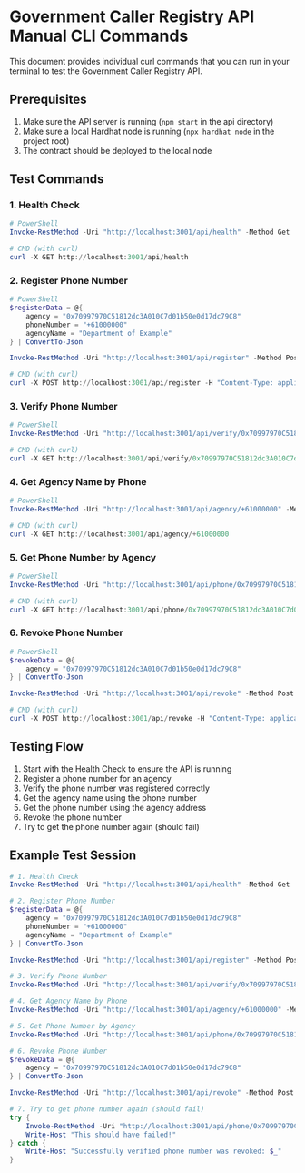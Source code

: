 # Government Caller Registry API Manual CLI Commands

This document provides individual curl commands that you can run in your terminal to test the Government Caller Registry API.

## Prerequisites

1. Make sure the API server is running (`npm start` in the api directory)
2. Make sure a local Hardhat node is running (`npx hardhat node` in the project root)
3. The contract should be deployed to the local node

## Test Commands

### 1. Health Check
```powershell
# PowerShell
Invoke-RestMethod -Uri "http://localhost:3001/api/health" -Method Get | ConvertTo-Json

# CMD (with curl)
curl -X GET http://localhost:3001/api/health
```

### 2. Register Phone Number
```powershell
# PowerShell
$registerData = @{
    agency = "0x70997970C51812dc3A010C7d01b50e0d17dc79C8"
    phoneNumber = "+61000000"
    agencyName = "Department of Example"
} | ConvertTo-Json

Invoke-RestMethod -Uri "http://localhost:3001/api/register" -Method Post -Body $registerData -ContentType "application/json" | ConvertTo-Json

# CMD (with curl)
curl -X POST http://localhost:3001/api/register -H "Content-Type: application/json" -d "{\"agency\":\"0x70997970C51812dc3A010C7d01b50e0d17dc79C8\",\"phoneNumber\":\"+61000000\",\"agencyName\":\"Department of Example\"}"
```

### 3. Verify Phone Number
```powershell
# PowerShell
Invoke-RestMethod -Uri "http://localhost:3001/api/verify/0x70997970C51812dc3A010C7d01b50e0d17dc79C8/+61000000" -Method Get | ConvertTo-Json

# CMD (with curl)
curl -X GET http://localhost:3001/api/verify/0x70997970C51812dc3A010C7d01b50e0d17dc79C8/+61000000
```

### 4. Get Agency Name by Phone
```powershell
# PowerShell
Invoke-RestMethod -Uri "http://localhost:3001/api/agency/+61000000" -Method Get | ConvertTo-Json

# CMD (with curl)
curl -X GET http://localhost:3001/api/agency/+61000000
```

### 5. Get Phone Number by Agency
```powershell
# PowerShell
Invoke-RestMethod -Uri "http://localhost:3001/api/phone/0x70997970C51812dc3A010C7d01b50e0d17dc79C8" -Method Get | ConvertTo-Json

# CMD (with curl)
curl -X GET http://localhost:3001/api/phone/0x70997970C51812dc3A010C7d01b50e0d17dc79C8
```

### 6. Revoke Phone Number
```powershell
# PowerShell
$revokeData = @{
    agency = "0x70997970C51812dc3A010C7d01b50e0d17dc79C8"
} | ConvertTo-Json

Invoke-RestMethod -Uri "http://localhost:3001/api/revoke" -Method Post -Body $revokeData -ContentType "application/json" | ConvertTo-Json

# CMD (with curl)
curl -X POST http://localhost:3001/api/revoke -H "Content-Type: application/json" -d "{\"agency\":\"0x70997970C51812dc3A010C7d01b50e0d17dc79C8\"}"
```

## Testing Flow

1. Start with the Health Check to ensure the API is running
2. Register a phone number for an agency
3. Verify the phone number was registered correctly
4. Get the agency name using the phone number
5. Get the phone number using the agency address
6. Revoke the phone number
7. Try to get the phone number again (should fail)

## Example Test Session

```powershell
# 1. Health Check
Invoke-RestMethod -Uri "http://localhost:3001/api/health" -Method Get

# 2. Register Phone Number
$registerData = @{
    agency = "0x70997970C51812dc3A010C7d01b50e0d17dc79C8"
    phoneNumber = "+61000000"
    agencyName = "Department of Example"
} | ConvertTo-Json

Invoke-RestMethod -Uri "http://localhost:3001/api/register" -Method Post -Body $registerData -ContentType "application/json"

# 3. Verify Phone Number
Invoke-RestMethod -Uri "http://localhost:3001/api/verify/0x70997970C51812dc3A010C7d01b50e0d17dc79C8/+61000000" -Method Get

# 4. Get Agency Name by Phone
Invoke-RestMethod -Uri "http://localhost:3001/api/agency/+61000000" -Method Get

# 5. Get Phone Number by Agency
Invoke-RestMethod -Uri "http://localhost:3001/api/phone/0x70997970C51812dc3A010C7d01b50e0d17dc79C8" -Method Get

# 6. Revoke Phone Number
$revokeData = @{
    agency = "0x70997970C51812dc3A010C7d01b50e0d17dc79C8"
} | ConvertTo-Json

Invoke-RestMethod -Uri "http://localhost:3001/api/revoke" -Method Post -Body $revokeData -ContentType "application/json"

# 7. Try to get phone number again (should fail)
try {
    Invoke-RestMethod -Uri "http://localhost:3001/api/phone/0x70997970C51812dc3A010C7d01b50e0d17dc79C8" -Method Get
    Write-Host "This should have failed!"
} catch {
    Write-Host "Successfully verified phone number was revoked: $_"
}
```
